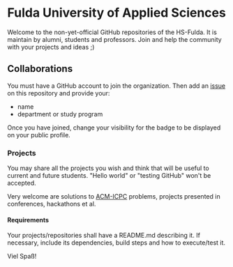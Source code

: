 # Fulda University of Applied Sciences

Welcome to the non-yet-official GitHub repositories of the HS-Fulda. It is maintain by alumni, students and professors. Join and help the community with your projects and ideas ;)


## Collaborations

You must have a GitHub account to join the organization. Then add an [issue](https://github.com/hs-fulda/hs-fulda.github.io/issues/new) on this repository and provide your:

*   name
*   department or study program  

Once you have joined, change your visibility for the badge to be displayed on your public profile.

<!-- sample img -->

### Projects

You may share all the projects you wish and think that will be useful to current and future students. "Hello world" or "testing GitHub" won't be accepted.

Very welcome are solutions to [ACM-ICPC](https://icpc.baylor.edu/worldfinals/problems) problems, projects presented in conferences, hackathons et al.

#### Requirements 

Your projects/repositories shall have a README.md describing it. If necessary, include its dependencies, build steps and how to execute/test it.


Viel Spaß!
